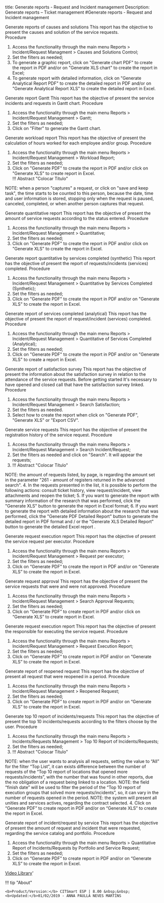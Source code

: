 title: Generate reports - Request and Incident management
Description: Generate reports – Ticket management
#Generate reports - Request and Incident management

Generate reports of causes and solutions
This report has the objective to present the causes and solution of the service requests.  
Procedure
1.	Access the functionality through the main menu Reports > Incident/Request Managment > Causes and Solutions Control;
2.	Set the filters as needed;
3.	To generate a graphic report, click on "Generate chart PDF" to create the report in PDF and/or on "Generate XLS chart" to create the report in Excel;
4.	To generate report with detailed information, click on "Generate Analytical Report PDF" to create the detailed report in PDF and/or on "Generate Analytical Report XLS" to create the detailed report in Excel.  

Generate report Gantt
This report has the objective of present the service incidents and requests in Gantt chart.
Procedure
1.	Access the functionality through the main menu Reports > Incident/Request Management > Gantt;
2.	Set the filters as needed;
3.	Click on "Filter" to generate the Gantt chart.  

Generate workload report
This report has the objective of present the calculation of hours worked for each employee and/or group.
Procedure
1.	Access the functionality through the main menu Reports > Incident/Request Management > Workload Report;
2.	Set the filters as needed;
3.	Click on "Generate PDF" to create the report in PDF and/or click on "Generate XLS" to create report in Excel.  
!!! Abstract "Colocar Título"

NOTE: when a person "captures" a request, or click on "save and keep task", the time starts to be counted to this person, because the date, time and user information is stored, stopping only when the request is paused, canceled, completed, or when another person captures that request.  

Generate quantitative report
This report has the objective of present the amount of service requests according to the status entered.
Procedure
1.	Access the functionality through the main menu Reports > Incident/Request Management > Quantitative;
2.	Set the filters as needed;
3.	Click on "Generate PDF" to create the report in PDF and/or click on "Generate XLS" to create the report in Excel.  

Generate report quantitative by services completed (synthetic)
This report has the objective of present the report of requests/incidents (services) completed.
Procedure
1.	Access the functionality through the main menu Reports > Incident/Request Management > Quantitative by Services Completed (Synthetic);
2.	Set the filters as needed;
3.	Click on "Generate PDF" to create the report in PDF and/or on "Generate XLS" to create the report in Excel.  

Generate report of services completed (analytical)
This report has the objective of present the report of request/incident (services) completed.
Procedure
1.	Access the functionality through the main menu Reports > Incident/Request Management > Quantitative of Services Completed (Analytical);
2.	Set the filters as needed;
3.	Click on "Generate PDF" to create the report in PDF and/or on "Generate XLS" to create a report in Excel.  

Generate report of satisfaction survey
This report has the objective of present the information about the satisfaction survey in relation to the attendance of the service requests.
Before getting started
It's necessary to have opened and closed call that have the satisfaction survey linked.
Procedure
1.	Access the functionality through the main menu Reports > Incident/Request Management > Search Satisfaction;
2.	Set the filters as needed.  
3.	Select how to create the report when click on "Generate PDF", "Generate XLS" or "Export CSV".

Generate service requests
This report has the objective of present the registration history of the service request.
Procedure
1.	Access the functionality through the main menu Reports > Incident/Request Management > Search Incident/Request;
2.	Set the filters as needed and click on "Search". It will appear the requests;
3.	!!! Abstract "Colocar Título"

NOTE: the amount of requests listed, by page, is regarding the amount set in the parameter "261 - amount of registers returned in the advanced search".
4.	In the requests presented in the list, it is possible to perform the following actions: consult ticket history, view request/incident, view attachments and reopen the ticket;
5.	If you want to generate the report with summary information of the research that was performed, click the "Generate XLS" button to generate the report in Excel format;
6.	If you want to generate the report with detailed information about the research that was performed, click the "Generate PDF Detailed Report" button to generate the detailed report in PDF format and / or the "Generate XLS Detailed Report" button to generate the detailed Excel report .

Generate request execution report
This report has the objective of present the service request per executor.
Procedure
1.	Access the functionality through the main menu Reports > Incident/Request Management > Request per executor;
2.	Set the filters as needed;
3.	Click on “Generate PDF” to create the report in PDF and/or on “Generate XLS” to create the report in Excel.

Generate request approval
This report has the objective of present the service requests that were and were not approved.
Procedure
1.	Access the functionality through the main menu Reports > Incident/Request Management > Search Approval Requests;
2.	Set the filters as needed;
3.	Click on “Generate PDF” to create report in PDF and/or click on “Generate XLS” to create report in Excel.

Generate request execution report
This report has the objective of present the responsible for executing the service request.
Procedure
1.	Access the functionality through the main menu Reports > Incident/Request Management > Request Execution Report;
2.	Set the filters as needed;
3.	Click on “Generate PDF” to create report in PDF and/or on “Generate XLS” to create the report in Excel.  

Generate report of reopened request
This report has the objective of present all request that were reopened in a period.
Procedure
1.	Access the functionality through the main menu Reports > Incident/Request Management > Reopened Request;
2.	Set the filters as needed;
3.	Click on “Generate PDF” to create report in PDF and/or on “Generate XLS” to create the report in Excel.  

Generate top 10 report of incidents/requests
This report has the objective of present the top 10 incidents/requests according to the filters choose by the user.
Procedure
1.	Access the functionality through the main menu Reports > Incidents/Requests Management > Top 10 Report of Incidents/Requests;
2.	Set the filters as needed;
3.	!!! Abstract "Colocar Título"

NOTE: when the user wants to analysis all requests, setting the value to “All” for the filter “Top List”, it can exists difference between the number of requests of the “Top 10 report of locations that opened more requests/incidents”, with the number that was found in other reports, due the no obligation of a request being linked to a location.
NOTE: the field “finish date” will be used to filter the period of the “Top 10 report of execution groups that solved more requests/incidents”, so, it can vary in the number of requests opened in the period.
NOTE: the system will present all unities and services actives, regarding the contract selected.
4.	Click on “Generate PDF” to create report in PDF and/or on “Generate XLS” to create the report in Excel.  

Generate report of incident/request by service
This report has the objective of present the amount of request and incident that were requested, regarding the service catalog and portfolio.
Procedure
1.	Access the functionality through the main menu Reports > Quantitative Report of Incidents/Requests by Portfolio and Service Request;
2.	Set the filters as needed;
3.	Click on “Generate PDF” to create report in PDF and/or on “Generate XLS” to create the report in Excel.  


<i class='fa fa-youtube-play  fa-2x' style='color:#97ce17;vertical-align: middle;'> </i> [Video Library](https://www.youtube.com/playlist?list=PLB5qK2uzf2RNemh0QXhtOXntvZ6G6o2B)'

!!! tip "About"

    <b>Product/Verssion:</b> CITSmart ESP | 8.00 &nbsp;&nbsp;
    <b>Updated:</b>01/02/2019 - ANNA PAULLA NEVES MARTINS
